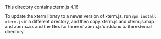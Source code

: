 This directory contains xterm.js 4.16

To update the xterm library to a newer version of xterm.js, run 
`npm install xterm.js` in a different directory, and then copy 
xterm.js and xterm.js.map and xterm.css and the files for three 
of xterm.js's addons to the external directory. 